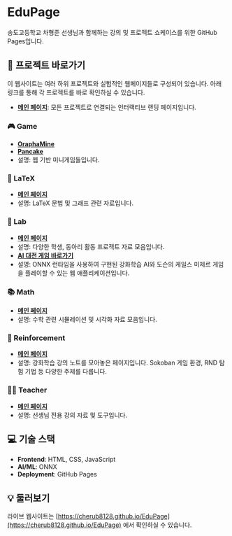 # EduPage

송도고등학교 차형준 선생님과 함께하는 강의 및 프로젝트 쇼케이스를 위한 GitHub Pages입니다.

## 🚀 프로젝트 바로가기

이 웹사이트는 여러 하위 프로젝트와 실험적인 웹페이지들로 구성되어 있습니다. 아래 링크를 통해 각 프로젝트를 바로 확인하실 수 있습니다.

- **[메인 페이지](https://cherub8128.github.io/EduPage)**: 모든 프로젝트로 연결되는 인터랙티브 랜딩 페이지입니다.

### 🎮 Game
- **[OraphaMine](./Game/OraphaMine/index.html)**
- **[Pancake](./Game/Pancake/index.html)**
- 설명: 웹 기반 미니게임들입니다.


### 📝 LaTeX
- **[메인 페이지](./LaTeX/index.html)**
- 설명: LaTeX 문법 및 그래프 관련 자료입니다.

### 🧪 Lab
- **[메인 페이지](./Lab/index.html)**
- 설명: 다양한 학생, 동아리 활동 프로젝트 자료 모음입니다.
- **[AI 대전 게임 바로가기](./KaylesAI/index.html)**
- 설명: ONNX 런타임을 사용하여 구현된 강화학습 AI와 도슨의 케일스 미제르 게임을 플레이할 수 있는 웹 애플리케이션입니다.


### 📚 Math
- **[메인 페이지](./Math/index.html)**
- 설명: 수학 관련 시뮬레이션 및 시각화 자료 모음입니다.

### 🧠 Reinforcement
- **[메인 페이지](./Reinforcement/index.html)**
- 설명: 강화학습 강의 노트를 모아놓은 페이지입니다. Sokoban 게임 환경, RND 탐험 기법 등 다양한 주제를 다룹니다.

### 🧑‍🏫 Teacher
- **[메인 페이지](./Teacher/index.html)**
- 설명: 선생님 전용 강의 자료 및 도구입니다.

## 💻 기술 스택

- **Frontend**: HTML, CSS, JavaScript
- **AI/ML**: ONNX
- **Deployment**: GitHub Pages

## 💡 둘러보기

라이브 웹사이트는 [https://cherub8128.github.io/EduPage](https://cherub8128.github.io/EduPage) 에서 확인하실 수 있습니다.
